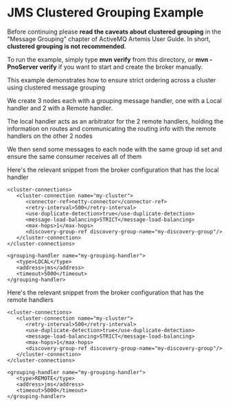 # JMS Clustered Grouping Example

Before continuing please **read the caveats about clustered grouping** in the "Message Grouping" chapter of ActiveMQ Artemis User Guide. In short, **clustered grouping is not recommended**.

To run the example, simply type **mvn verify** from this directory, or **mvn -PnoServer verify** if you want to start and create the broker manually.

This example demonstrates how to ensure strict ordering across a cluster using clustered message grouping

We create 3 nodes each with a grouping message handler, one with a Local handler and 2 with a Remote handler.

The local handler acts as an arbitrator for the 2 remote handlers, holding the information on routes and communicating the routing info with the remote handlers on the other 2 nodes

We then send some messages to each node with the same group id set and ensure the same consumer receives all of them

Here's the relevant snippet from the broker configuration that has the local handler

    <cluster-connections>
       <cluster-connection name="my-cluster">
          <connector-ref>netty-connector</connector-ref>
          <retry-interval>500</retry-interval>
          <use-duplicate-detection>true</use-duplicate-detection>
          <message-load-balancing>STRICT</message-load-balancing>
          <max-hops>1</max-hops>
          <discovery-group-ref discovery-group-name="my-discovery-group"/>
       </cluster-connection>
    </cluster-connections>

    <grouping-handler name="my-grouping-handler">
       <type>LOCAL</type>
       <address>jms</address>
       <timeout>5000</timeout>
    </grouping-handler>

Here's the relevant snippet from the broker configuration that has the remote handlers

    <cluster-connections>
       <cluster-connection name="my-cluster">
          <retry-interval>500</retry-interval>
          <use-duplicate-detection>true</use-duplicate-detection>
          <message-load-balancing>STRICT</message-load-balancing>
          <max-hops>1</max-hops>
          <discovery-group-ref discovery-group-name="my-discovery-group"/>
       </cluster-connection>
    </cluster-connections>

    <grouping-handler name="my-grouping-handler">
       <type>REMOTE</type>
       <address>jms</address>
       <timeout>5000</timeout>
    </grouping-handler>
